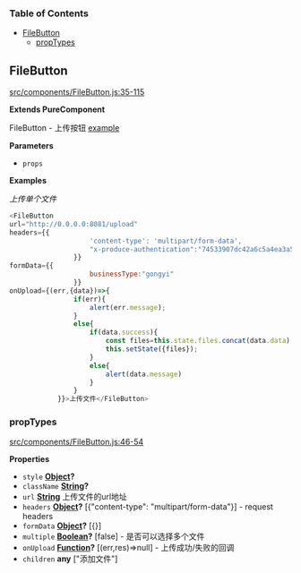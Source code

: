 <!-- Generated by documentation.js. Update this documentation by updating the source code. -->

### Table of Contents

-   [FileButton](#filebutton)
    -   [propTypes](#proptypes)

## FileButton

[src/components/FileButton.js:35-115](https://github.com/m860/react-component-uploader/blob/25b6d25a874da2b65c78c9a427529dc52504715c/src/components/FileButton.js#L35-L115 "Source code on GitHub")

**Extends PureComponent**

FileButton - 上传按钮 [example](./src/app.js)

**Parameters**

-   `props`  

**Examples**

_上传单个文件_

```javascript
<FileButton
url="http://0.0.0.0:8081/upload"
headers={{
					'content-type': 'multipart/form-data',
					"x-produce-authentication":"74533907dc42a6c5a4ea3a5dba7da4680d79b3c3ba203501d6154d3829642ea5ea5361474c7609b25a6fe8b64d15c8ce33dfb40bee64f587bef32ce07c75cfb2471f22172ba16fba2cacea623da2a72c3da864e70dbc0b"
				}}
formData={{
					businessType:"gongyi"
				}}
onUpload={(err,{data})=>{
				if(err){
					alert(err.message);
				}
				else{
					if(data.success){
						const files=this.state.files.concat(data.data);
						this.setState({files});
					}
					else{
						alert(data.message)
					}
				}
			}}>上传文件</FileButton>
```

### propTypes

[src/components/FileButton.js:46-54](https://github.com/m860/react-component-uploader/blob/25b6d25a874da2b65c78c9a427529dc52504715c/src/components/FileButton.js#L46-L54 "Source code on GitHub")

**Properties**

-   `style` **[Object](https://developer.mozilla.org/en-US/docs/Web/JavaScript/Reference/Global_Objects/Object)?** 
-   `className` **[String](https://developer.mozilla.org/en-US/docs/Web/JavaScript/Reference/Global_Objects/String)?** 
-   `url` **[String](https://developer.mozilla.org/en-US/docs/Web/JavaScript/Reference/Global_Objects/String)** 上传文件的url地址
-   `headers` **[Object](https://developer.mozilla.org/en-US/docs/Web/JavaScript/Reference/Global_Objects/Object)?** [{"content-type": "multipart/form-data"}] - request headers
-   `formData` **[Object](https://developer.mozilla.org/en-US/docs/Web/JavaScript/Reference/Global_Objects/Object)?** [{}]
-   `multiple` **[Boolean](https://developer.mozilla.org/en-US/docs/Web/JavaScript/Reference/Global_Objects/Boolean)?** [false] - 是否可以选择多个文件
-   `onUpload` **[Function](https://developer.mozilla.org/en-US/docs/Web/JavaScript/Reference/Statements/function)?** [(err,res)=>null] - 上传成功/失败的回调
-   `children` **any** ["添加文件"]
